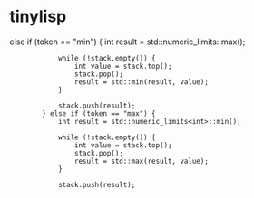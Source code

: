 # tinylisp

else if (token == "min") {
                int result = std::numeric_limits<int>::max();

                while (!stack.empty()) {
                    int value = stack.top();
                    stack.pop();
                    result = std::min(result, value);
                }

                stack.push(result);
            } else if (token == "max") {
                int result = std::numeric_limits<int>::min();

                while (!stack.empty()) {
                    int value = stack.top();
                    stack.pop();
                    result = std::max(result, value);
                }

                stack.push(result);
